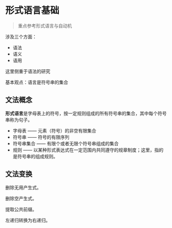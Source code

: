 # 形式语言基础

> 重点参考形式语言与自动机

涉及三个方面：

- 语法
- 语义
- 语用

这里侧重于语法的研究

基本观点：语言是符号串的集合

## 文法概念

**形式语言**是字母表上的符号，按一定规则组成的所有符号串的集合，其中每个符号串称为句子。

- 字母表 —— 元素（符号）的非空有限集合
- 符号串 —— 符号的有限序列
- 符号串集合 —— 有限个或者无限个符号串组成的集合
- 规则 —— 以某种形式表达式在一定范围内共同遵守的规章制度；这里，指的是符号串的组成规则。

## 文法变换

删除无用产生式。

删除空产生式。

提取公共前缀。

左递归转换为右递归。
